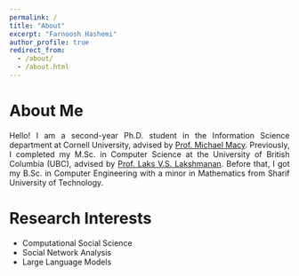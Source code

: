 ```yaml
---
permalink: /
title: "About"
excerpt: "Farnoosh Hashemi"
author_profile: true
redirect_from: 
  - /about/
  - /about.html
---
```


# About Me
<p align="justify">
Hello! I am a second-year Ph.D. student in the Information Science department at Cornell University, advised by <a href="https://sites.google.com/site/michaelmacy14/welcome-to-michael-macys-website">Prof. Michael Macy</a>. Previously, I completed my M.Sc. in Computer Science at the University of British Columbia (UBC), advised by <a href="https://www.cs.ubc.ca/~laks/">Prof. Laks V.S. Lakshmanan</a>. Before that, I got my B.Sc. in Computer Engineering with a minor in Mathematics from Sharif University of Technology. 
</p>
  
# Research Interests
* Computational Social Science
* Social Network Analysis
* Large Language Models

